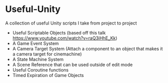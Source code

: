 # Useful-Unity
A collection of useful Unity scripts I take from project to project

- Useful Scriptable Objects (based off this talk https://www.youtube.com/watch?v=raQ3iHhE_Kk)
- A Game Event System
- A Camera Target System (Attach a component to an object that makes it a camera target for cinemachine)
- A State Machine System
- A Scene Reference that can be used outside of edit mode
- Useful Coroutine functions
- Timed Expiration of Game Objects
